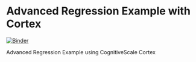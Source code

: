 # Advanced Regression Example with Cortex
[![Binder](https://mybinder.org/badge_logo.svg)](https://mybinder.org/v2/gh/mattsanchez/advanced-regression-example/master)

Advanced Regression Example using CognitiveScale Cortex

